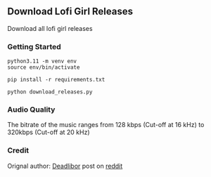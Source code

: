 ## Download Lofi Girl Releases

Download all lofi girl releases

### Getting Started

    python3.11 -m venv env
    source env/bin/activate
    
    pip install -r requirements.txt
    
    python download_releases.py

### Audio Quality

The bitrate of the music ranges from 128 kbps (Cut-off at 16 kHz) to 320kbps (Cut-off at 20 kHz)

### Credit

Orignal author: [Deadlibor](https://www.reddit.com/user/Deadlibor/) post on [reddit](https://www.reddit.com/r/LofiGirl/comments/phtdxb/i_made_a_python_script_to_quickly_download_new/)
